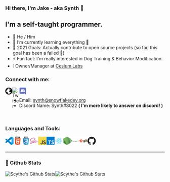 ### Hi there, I'm Jake - aka Synth 👋

## I'm a self-taught programmer.

- 🧔 He / Him
- 🌱 I’m currently learning everything 🤣
- 🥅 2021 Goals: Actually contribute to open source projects (so far, this goal has been a failed :rofl:)
- ⚡ Fun fact: I'm really interested in Dog Training & Behavior Modification.
- ❕ Owner/Manager at <a href="https://discord.gg/uqB8kxh">Cesium Labs<a/>

### Connect with me:

[<img align="left" alt="Website" width="22px" src="https://raw.githubusercontent.com/iconic/open-iconic/master/svg/globe.svg" />][website]
[<img align="left" alt="Twitter" width="22px" src="https://cdn.jsdelivr.net/npm/simple-icons@v3/icons/twitter.svg" />][twitter]
[<img align="left" alt="Discord" width="22px" src="https://raw.githubusercontent.com/Anish-Shobith/Anish-Shobith/master/assets/discord.svg" />][discord]
  <br />
  - Email: synth@snowflakedev.org
  - Discord Name: Synth#8022 <strong>( I'm more likely to answer on discord! )</strong>

<br />

### Languages and Tools:

<img align="left" alt="Visual Studio Code" width="26px" src="https://raw.githubusercontent.com/github/explore/80688e429a7d4ef2fca1e82350fe8e3517d3494d/topics/visual-studio-code/visual-studio-code.png" />
<img align="left" alt="HTML5" width="26px" src="https://raw.githubusercontent.com/github/explore/80688e429a7d4ef2fca1e82350fe8e3517d3494d/topics/html/html.png" />
<img align="left" alt="CSS3" width="26px" src="https://raw.githubusercontent.com/github/explore/80688e429a7d4ef2fca1e82350fe8e3517d3494d/topics/css/css.png" />
<img align="left" alt="Sass" width="26px" src="https://raw.githubusercontent.com/github/explore/80688e429a7d4ef2fca1e82350fe8e3517d3494d/topics/sass/sass.png" />
<img align="left" alt="JavaScript" width="26px" src="https://raw.githubusercontent.com/github/explore/80688e429a7d4ef2fca1e82350fe8e3517d3494d/topics/javascript/javascript.png" />
<img align="left" alt="TypeScript" width="26px" src="https://raw.githubusercontent.com/Anish-Shobith/Anish-Shobith/master/assets/typescript.svg" />
<img align="left" alt="React" width="26px" src="https://raw.githubusercontent.com/github/explore/80688e429a7d4ef2fca1e82350fe8e3517d3494d/topics/react/react.png" />
<img align="left" alt="Node.js" width="26px" src="https://raw.githubusercontent.com/github/explore/80688e429a7d4ef2fca1e82350fe8e3517d3494d/topics/nodejs/nodejs.png" />
<img align="left" alt="MongoDB" width="26px" src="https://raw.githubusercontent.com/github/explore/80688e429a7d4ef2fca1e82350fe8e3517d3494d/topics/mongodb/mongodb.png" />
<img align="left" alt="Git" width="26px" src="https://raw.githubusercontent.com/github/explore/80688e429a7d4ef2fca1e82350fe8e3517d3494d/topics/git/git.png" />
<img align="left" alt="GitHub" width="26px" src="https://raw.githubusercontent.com/github/explore/78df643247d429f6cc873026c0622819ad797942/topics/github/github.png" />

<br />
<br />

---

### 📕 Github Stats
<img align="left" src="https://gh-rm-stats.vercel.app/api?username=devsynth&show_icons=true&layout=compact&theme=shades-of-purple" alt="Scythe's Github Stats" />
<img align="left" src="https://gh-rm-stats.vercel.app/api/top-langs?username=devsynth&theme=shades-of-purple&layout=compact" alt="Scythe's Github Stats" />

[website]: https://scythethedev.cf/
[twitter]: https://twitter.com/scythe108
[discord]: https://discord.gg/snowflakedev
